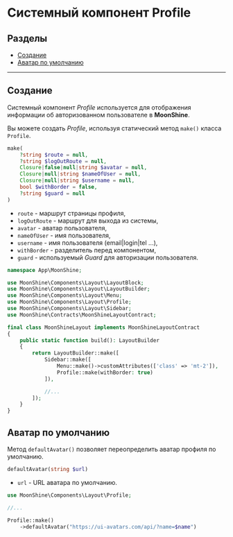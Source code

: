 # Системный компонент Profile

## Разделы
- [Создание](#make)
- [Аватар по умолчанию](#default-avatar)

---

<a name="make"></a>
## Создание

Системный компонент *Profile* используется для отображения информации об авторизованном пользователе в **MoonShine**.

Вы можете создать *Profile*, используя статический метод `make()` класса `Profile`.

```php
make(
    ?string $route = null,
    ?string $logOutRoute = null,
    Closure|false|null|string $avatar = null,
    Closure|null|string $nameOfUser = null,
    Closure|null|string $username = null,
    bool $withBorder = false,
    ?string $guard = null
)
```

- `route` - маршрут страницы профиля,
- `logOutRoute` - маршрут для выхода из системы,
- `avatar` - аватар пользователя,
- `nameOfUser` - имя пользователя,
- `username` - имя пользователя (email|login|tel ...),
- `withBorder` - разделитель перед компонентом,
- `guard` - используемый *Guard* для авторизации пользователя.

```php
namespace App\MoonShine;

use MoonShine\Components\Layout\LayoutBlock;
use MoonShine\Components\Layout\LayoutBuilder;
use MoonShine\Components\Layout\Menu;
use MoonShine\Components\Layout\Profile;
use MoonShine\Components\Layout\Sidebar;
use MoonShine\Contracts\MoonShineLayoutContract;

final class MoonShineLayout implements MoonShineLayoutContract
{
    public static function build(): LayoutBuilder
    {
        return LayoutBuilder::make([
            Sidebar::make([
                Menu::make()->customAttributes(['class' => 'mt-2']),
                Profile::make(withBorder: true)
            ]),

            //...
        ]);
    }
}
```

<a name="default-avatar"></a>
## Аватар по умолчанию

Метод `defaultAvatar()` позволяет переопределить аватар профиля по умолчанию.

```php
defaultAvatar(string $url)
```

- `url` - URL аватара по умолчанию.

```php
use MoonShine\Components\Layout\Profile;

//...

Profile::make()
    ->defaultAvatar("https://ui-avatars.com/api/?name=$name")
```
